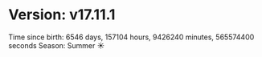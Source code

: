 # Version: v17.11.1
Time since birth: 6546 days, 157104 hours, 9426240 minutes, 565574400 seconds
Season: Summer ☀️
